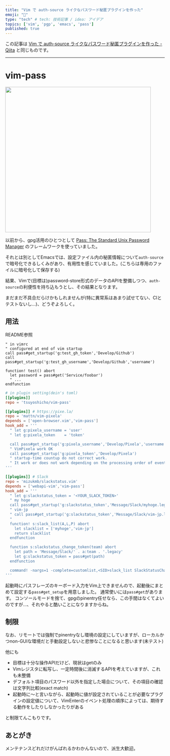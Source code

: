 ```yaml
---
title: "Vim で auth-source ライクなパスワード秘匿プラグインを作った"
emoji: "🔑"
type: "tech" # tech: 技術記事 / idea: アイデア
topics: ['vim', 'pgp', 'emacs', 'pass']
published: true
---
```


この記事は [Vim で auth-source ライクなパスワード秘匿プラグインを作った - Qiita](https://qiita.com/tsuyoshi_cho/items/a610272027ad3ec35352) と同じものです。

----

# vim-pass

<a href="https://github.com/tsuyoshicho/vim-pass"><img src="https://github-link-card.s3.ap-northeast-1.amazonaws.com/tsuyoshicho/vim-pass.png" width="460px"></a>

以前から、gpg活用のひとつとして [Pass: The Standard Unix Password Manager](https://www.passwordstore.org/) のフレームワークを使っていました。

それとは別としてEmacsでは、設定ファイル内の秘匿情報について`auth-source`で暗号化できるしくみがあり、有用性を感じていました。(こちらは専用のファイルに暗号化して保存する)

結果、Vimで(目標は)password-store形式のデータのAPIを整備しつつ、`auth-source`の利便性を持ち込もうとし、その結果となります。

まだまだ不具合だらけかもしれませんが(特に異常系はあまり試せてない、CIとテストないし...)、どうぞよろしく。

## 用法

README参照

```vim
" in vimrc
" configured at end of vim startup
call pass#get_startup('g:test_gh_token','Develop/Github')
call pass#get_startup('g:test_gh_username','Develop/Github','username')

function! test() abort
  let password = pass#get('Service/foobar')
  " ...
endfunction
```

```toml
# in plugin setting(dein's toml)
[[plugins]]
repo = 'tsuyoshicho/vim-pass'

[[plugins]] # https://pixe.la/
repo = 'mattn/vim-pixela'
depends = ['open-browser.vim','vim-pass']
hook_add = '''
  " let g:pixela_username = 'user'
  " let g:pixela_token    = 'token'

  call pass#get_startup('g:pixela_username','Develop/Pixela','username')
  " VimPixela work OK
  call pass#get_startup('g:pixela_token','Develop/Pixela')
  " startup-time countup do not correct work.
  " It work or does not work depending on the processing order of events
'''

[[plugins]] # Slack
repo = 'mizukmb/slackstatus.vim'
depends = ['webapi-vim','vim-pass']
hook_add = '''
  " let g:slackstatus_token = '<YOUR_SLACK_TOKEN>'
  " my hoge
  call pass#get_startup('g:slackstatus_token','Message/Slack/myhoge.legacy')
  " vim-jp
  " call pass#get_startup('g:slackstatus_token','Message/Slack/vim-jp.legacy')
  "
  function! s:slack_list(A,L,P) abort
    let slacklist = ['myhoge','vim-jp']
    return slacklist
  endfunction

  function s:slackstatus_change_token(team) abort
    let path = 'Message/Slack/' . a:team . '.legacy'
    let g:slackstatus_token = pass#get(path)
  endfunction

  command! -nargs=1 -complete=customlist,<SID>slack_list SlackStatusChange :call <SID>slackstatus_change_token(<f-args>)
'''

```

起動時にパスフレーズのキーボード入力をVim上できませんので、起動後にまとめて設定する`pass#get_setup`を用意しました。
通常使いには`pass#get`があります。
コンソールモードを捨て、gpgのpinentry任せなら、この手間はなくてよいのですが...、それやると酷いことになりますからね。

## 制限
なお、リモートでは強制でpinentryなし環境の設定にしていますが、ローカルかつnon-GUIな環境だと手動設定しないと悲惨なことになると思います(未テスト)

他にも
- 目標は十分な操作APIだけど、現状はgetのみ
- Vimレジスタに転写し、一定時間後に消滅するAPIを考えていますが、これも未整備
- デフォルト項目のパスワード以外を指定した場合について、その項目の確認は文字列比較(exact match)
- 起動時に～と言いながら、起動時に値が設定されていることが必要なプラグインの設定値について、VimEnterのイベント処理の順序によっては、期待する動作をしたりしなかったりがある

と制限てんこもりです。

## あとがき
メンテナンスどれだけがんばれるかわかんないので、派生大歓迎。

